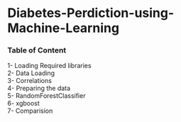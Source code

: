 # Diabetes-Perdiction-using-Machine-Learning

<h3>Table of Content</h3>

1- Loading Required libraries  
2- Data Loading  
3- Correlations  
4- Preparing the data  
5- RandomForestClassifier  
6- xgboost  
7- Comparision
